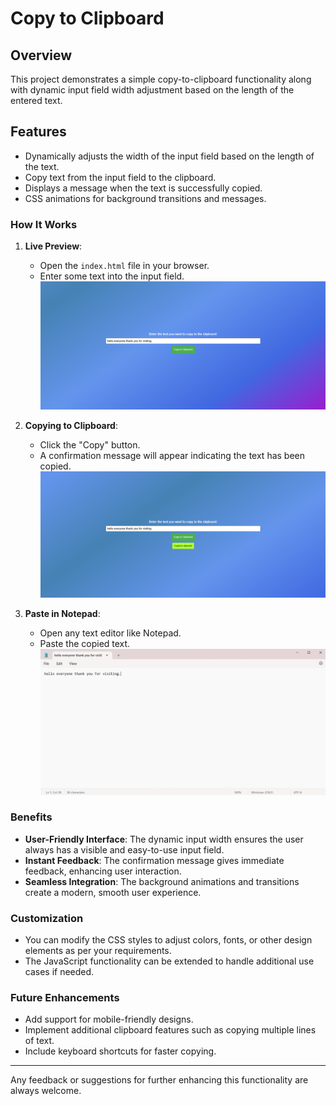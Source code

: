 # Copy to Clipboard

## Overview
This project demonstrates a simple copy-to-clipboard functionality along with dynamic input field width adjustment based on the length of the entered text.

## Features
- Dynamically adjusts the width of the input field based on the length of the text.
- Copy text from the input field to the clipboard.
- Displays a message when the text is successfully copied.
- CSS animations for background transitions and messages.

### How It Works
1. **Live Preview**:  
   - Open the `index.html` file in your browser.
   - Enter some text into the input field.  
   ![Input Field in Browser](screenshots/input.png)
   
2. **Copying to Clipboard**:  
   - Click the "Copy" button.
   - A confirmation message will appear indicating the text has been copied.  
   ![Copy Confirmation](screenshots/copy.png)

3. **Paste in Notepad**:  
   - Open any text editor like Notepad.
   - Paste the copied text.  
   ![Pasted Text in Notepad](screenshots/pasted.png)

### Benefits
- **User-Friendly Interface**: The dynamic input width ensures the user always has a visible and easy-to-use input field.
- **Instant Feedback**: The confirmation message gives immediate feedback, enhancing user interaction.
- **Seamless Integration**: The background animations and transitions create a modern, smooth user experience.

### Customization
- You can modify the CSS styles to adjust colors, fonts, or other design elements as per your requirements.
- The JavaScript functionality can be extended to handle additional use cases if needed.
  

### Future Enhancements
- Add support for mobile-friendly designs.
- Implement additional clipboard features such as copying multiple lines of text.
- Include keyboard shortcuts for faster copying.

----
Any feedback or suggestions for further enhancing this functionality are always welcome.


